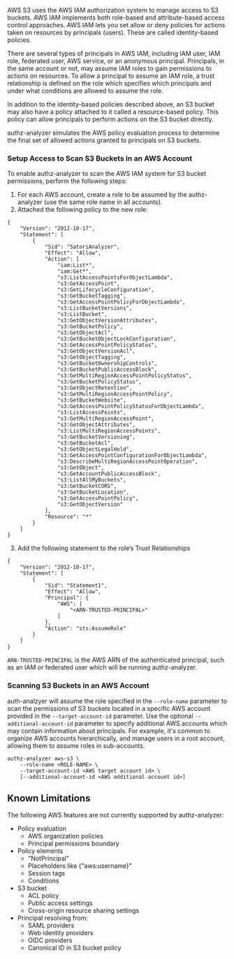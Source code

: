 AWS S3 uses the AWS IAM authorization system to manage access to S3 buckets. AWS IAM implements both role-based and attribute-based access control approaches. AWS IAM lets you set allow or deny policies for actions taken on resources by principals (users). These are called identity-based policies.

There are several types of principals in AWS IAM, including IAM user, IAM role, federated user, AWS service, or an anonymous principal. Principals, in the same account or not, may assume IAM roles to gain permissions to actions on resources. To allow a principal to assume an IAM role, a trust relationship is defined on the role which specifies which principals and under what conditions are allowed to assume the role.

In addition to the identity-based policies described above, an S3 bucket may also have a policy attached to it called a resource-based policy. This policy can allow principals to perform actions on the S3 bucket directly.

authz-analyzer simulates the AWS policy evaluation process to determine the final set of allowed actions granted to principals on S3 buckets.

### Setup Access to Scan S3 Buckets in an AWS Account

To enable authz-analyzer to scan the AWS IAM system for S3 bucket permissions, perform the following steps:
1. For each AWS account, create a role to be assumed by the authz-analyzer (use the same role name in all accounts).
2. Attached the following policy to the new role:
```
{
    "Version": "2012-10-17",
    "Statement": [
        {
            "Sid": "SatoriAnalyzer",
            "Effect": "Allow",
            "Action": [
                "iam:List*",
                "iam:Get*",
                "s3:ListAccessPointsForObjectLambda",
                "s3:GetAccessPoint",
                "s3:GetLifecycleConfiguration",
                "s3:GetBucketTagging",
                "s3:GetAccessPointPolicyForObjectLambda",
                "s3:ListBucketVersions",
                "s3:ListBucket",
                "s3:GetObjectVersionAttributes",
                "s3:GetBucketPolicy",
                "s3:GetObjectAcl",
                "s3:GetBucketObjectLockConfiguration",
                "s3:GetAccessPointPolicyStatus",
                "s3:GetObjectVersionAcl",
                "s3:GetObjectTagging",
                "s3:GetBucketOwnershipControls",
                "s3:GetBucketPublicAccessBlock",
                "s3:GetMultiRegionAccessPointPolicyStatus",
                "s3:GetBucketPolicyStatus",
                "s3:GetObjectRetention",
                "s3:GetMultiRegionAccessPointPolicy",
                "s3:GetBucketWebsite",
                "s3:GetAccessPointPolicyStatusForObjectLambda",
                "s3:ListAccessPoints",
                "s3:GetMultiRegionAccessPoint",
                "s3:GetObjectAttributes",
                "s3:ListMultiRegionAccessPoints",
                "s3:GetBucketVersioning",
                "s3:GetBucketAcl",
                "s3:GetObjectLegalHold",
                "s3:GetAccessPointConfigurationForObjectLambda",
                "s3:DescribeMultiRegionAccessPointOperation",
                "s3:GetObject",
                "s3:GetAccountPublicAccessBlock",
                "s3:ListAllMyBuckets",
                "s3:GetBucketCORS",
                "s3:GetBucketLocation",
                "s3:GetAccessPointPolicy",
                "s3:GetObjectVersion"
            ],
            "Resource": "*"
        }
    ]
}
```
3. Add the following statement to the role’s Trust Relationships
```
{
    "Version": "2012-10-17",
    "Statement": [
        {
            "Sid": "Statement1",
            "Effect": "Allow",
            "Principal": {
                "AWS": [
                    "<ARN-TRUSTED-PRINCIPAL>"
                ]
            },
            "Action": "sts:AssumeRole"
        }
    ]
}
```
`ARN-TRUSTED-PRINCIPAL` is the AWS ARN of the authenticated principal, such as an IAM or federated user which will be running authz-analyzer.

### Scanning S3 Buckets in an AWS Account

auth-analzyer will assume the role specified in the `--role-name` parameter to scan the permissions of S3 buckets located in a specific AWS account provided in the `--target-account-id` parameter. Use the optional `--additional-account-id` parameter to specify additional AWS accounts which may contain information about principals. For example, it's common to organize AWS accounts hierarchically, and manage users in a root account, allowing them to assume roles in sub-accounts. 

```
authz-analyzer aws-s3 \
    --role-name <ROLE-NAME> \
    --target-account-id <AWS target account id> \
    [--additional-account-id <AWS additional account id>]
```

## Known Limitations
The following AWS features are not currently supported by authz-analyzer:

* Policy evaluation 
    * AWS organization policies
    * Principal permissions boundary    
* Policy elements
    * "NotPrincipal"
    * Placeholders like {"aws:username}"
    * Session tags
    * Conditions    
* S3 bucket
    * ACL policy
    * Public access settings
    * Cross-origin resource sharing settings
* Principal resolving from:
    * SAML providers
    * Web identity providers
    * OIDC providers
    * Canonical ID in S3 bucket policy 
